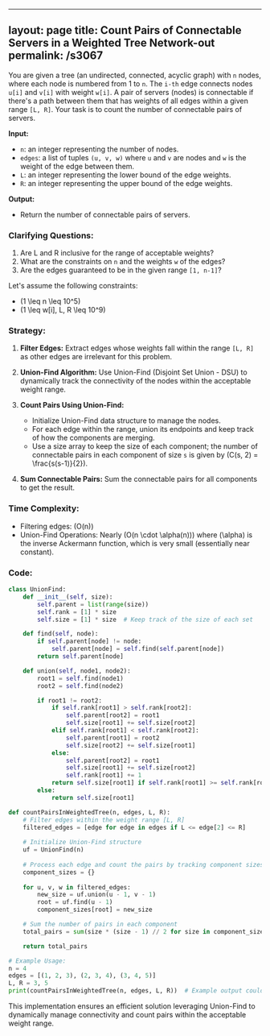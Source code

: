 
---
layout: page
title:  Count Pairs of Connectable Servers in a Weighted Tree Network-out
permalink: /s3067
---

You are given a tree (an undirected, connected, acyclic graph) with `n` nodes, where each node is numbered from 1 to `n`. The `i-th` edge connects nodes `u[i]` and `v[i]` with weight `w[i]`. A pair of servers (nodes) is connectable if there's a path between them that has weights of all edges within a given range `[L, R]`. Your task is to count the number of connectable pairs of servers.

**Input:**
- `n`: an integer representing the number of nodes.
- `edges`: a list of tuples `(u, v, w)` where `u` and `v` are nodes and `w` is the weight of the edge between them.
- `L`: an integer representing the lower bound of the edge weights.
- `R`: an integer representing the upper bound of the edge weights.

**Output:**
- Return the number of connectable pairs of servers.

### Clarifying Questions:

1. Are L and R inclusive for the range of acceptable weights?
2. What are the constraints on `n` and the weights `w` of the edges?
3. Are the edges guaranteed to be in the given range `[1, n-1]`?

Let's assume the following constraints:
- \(1 \leq n \leq 10^5\)
- \(1 \leq w[i], L, R \leq 10^9\)

### Strategy:

1. **Filter Edges:** Extract edges whose weights fall within the range `[L, R]` as other edges are irrelevant for this problem.
   
2. **Union-Find Algorithm:** Use Union-Find (Disjoint Set Union - DSU) to dynamically track the connectivity of the nodes within the acceptable weight range.
   
3. **Count Pairs Using Union-Find:**
   - Initialize Union-Find data structure to manage the nodes.
   - For each edge within the range, union its endpoints and keep track of how the components are merging.
   - Use a size array to keep the size of each component; the number of connectable pairs in each component of size `s` is given by \(C(s, 2) = \frac{s(s-1)}{2}\).

4. **Sum Connectable Pairs:** Sum the connectable pairs for all components to get the result.

### Time Complexity:

- Filtering edges: \(O(n)\)
- Union-Find Operations: Nearly \(O(n \cdot \alpha(n))\) where \(\alpha\) is the inverse Ackermann function, which is very small (essentially near constant).

### Code:

```python
class UnionFind:
    def __init__(self, size):
        self.parent = list(range(size))
        self.rank = [1] * size
        self.size = [1] * size  # Keep track of the size of each set

    def find(self, node):
        if self.parent[node] != node:
            self.parent[node] = self.find(self.parent[node])
        return self.parent[node]

    def union(self, node1, node2):
        root1 = self.find(node1)
        root2 = self.find(node2)

        if root1 != root2:
            if self.rank[root1] > self.rank[root2]:
                self.parent[root2] = root1
                self.size[root1] += self.size[root2]
            elif self.rank[root1] < self.rank[root2]:
                self.parent[root1] = root2
                self.size[root2] += self.size[root1]
            else:
                self.parent[root2] = root1
                self.size[root1] += self.size[root2]
                self.rank[root1] += 1
            return self.size[root1] if self.rank[root1] >= self.rank[root2] else self.size[root2]
        else:
            return self.size[root1]

def countPairsInWeightedTree(n, edges, L, R):
    # Filter edges within the weight range [L, R]
    filtered_edges = [edge for edge in edges if L <= edge[2] <= R]
    
    # Initialize Union-Find structure
    uf = UnionFind(n)
    
    # Process each edge and count the pairs by tracking component sizes
    component_sizes = {}
    
    for u, v, w in filtered_edges:
        new_size = uf.union(u - 1, v - 1)
        root = uf.find(u - 1)
        component_sizes[root] = new_size

    # Sum the number of pairs in each component
    total_pairs = sum(size * (size - 1) // 2 for size in component_sizes.values())

    return total_pairs

# Example Usage:
n = 4
edges = [(1, 2, 3), (2, 3, 4), (3, 4, 5)]
L, R = 3, 5
print(countPairsInWeightedTree(n, edges, L, R))  # Example output could be the number of connectable pairs
```

This implementation ensures an efficient solution leveraging Union-Find to dynamically manage connectivity and count pairs within the acceptable weight range.